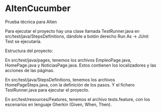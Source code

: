 # AltenCucumber
Prueba técnica para Alten

Para ejecutar el proyecto hay una clase llamada TestRunner.java en src/test/java/StepsDefinitions, dándole a botón derecho Run As -> JUnit Test se ejecutaría.

Estructura del proyecto:

En src/test/java/pages, tenemos los archivos EmpleoPage.java, HomePage.java y NoticiasPage.java. Estos contienen los localizadores y las acciones de las páginas.

En src/test/java/StepsDefinitions, tenemos los archivos HomePageSteps.java, con la definición de los pasos. Y el fichero TestRunner.java para ejecutar el proyecto.

En src/test/resources/Features, tenemos el archivo tests.feature, con los escenarios en lenguaje Gherkin (Given, When, Then).
